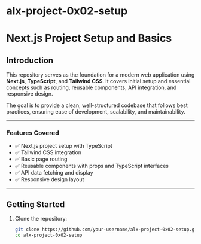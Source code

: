 # alx-project-0x02-setup
# Next.js Project Setup and Basics

## Introduction

This repository serves as the foundation for a modern web application using **Next.js**, **TypeScript**, and **Tailwind CSS**. It covers initial setup and essential concepts such as routing, reusable components, API integration, and responsive design.

The goal is to provide a clean, well-structured codebase that follows best practices, ensuring ease of development, scalability, and maintainability.

---

### Features Covered

- ✅ Next.js project setup with TypeScript
- ✅ Tailwind CSS integration
- ✅ Basic page routing
- ✅ Reusable components with props and TypeScript interfaces
- ✅ API data fetching and display
- ✅ Responsive design layout

---

## Getting Started

1. Clone the repository:
   ```bash
   git clone https://github.com/your-username/alx-project-0x02-setup.git
   cd alx-project-0x02-setup
